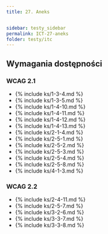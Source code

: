 ```yaml
---
title: 27. Aneks


sidebar: testy_sidebar
permalink: ICT-27-aneks
folder: testy/itc
---
```



## Wymagania dostępności
### WCAG 2.1
- {% include ks/1-3-4.md %} 
- {% include ks/1-3-5.md %} 
- {% include ks/1-4-10.md %}
- {% include ks/1-4-11.md %} 
- {% include ks/1-4-12.md %} 
- {% include ks/1-4-13.md %} 
- {% include ks/2-1-4.md %} 
- {% include ks/2-5-1.md %} 
- {% include ks/2-5-2.md %} 
- {% include ks/2-5-3.md %} 
- {% include ks/2-5-4.md %} 
- {% include ks/2-5-8.md %} 
- {% include ks/4-1-3.md %} 

### WCAG 2.2
- {% include ks/2-4-11.md %} 
- {% include ks/2-5-7.md %} 
- {% include ks/3-2-6.md %} 
- {% include ks/3-3-7.md %} 
- {% include ks/3-3-8.md %} 